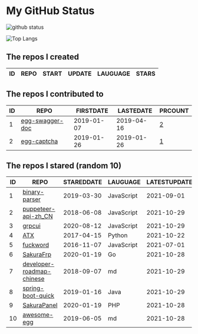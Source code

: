 # My GitHub Status

<img src="https://github-readme-stats-1.yihong0618.vercel.app/api?username=jc-lathander&show_icons=true&&&hide_title=true&count_private=true" alt="github status" />

![Top Langs](https://github-readme-stats-1.yihong0618.vercel.app/api/top-langs/?username=jc-lathander&layout=compact)

<!--START_SECTION:my_github-->
## The repos I created
| ID | REPO | START | UPDATE | LAUGUAGE | STARS |
|----|------|-------|--------|----------|-------|

## The repos I contributed to
| ID |                                REPO                                | FIRSTDATE  | LASTEDATE  |                                          PRCOUNT                                           |
|----|--------------------------------------------------------------------|------------|------------|--------------------------------------------------------------------------------------------|
|  1 | [egg-swagger-doc](https://github.com/Yanshijie-EL/egg-swagger-doc) | 2019-01-07 | 2019-04-16 | [2](https://github.com/Yanshijie-EL/egg-swagger-doc/pulls?q=is%3Apr+author%3Ajc-lathander) |
|  2 | [egg-captcha](https://github.com/Raoul1996/egg-captcha)            | 2019-01-26 | 2019-01-26 | [1](https://github.com/Raoul1996/egg-captcha/pulls?q=is%3Apr+author%3Ajc-lathander)        |

## The repos I stared (random 10)
| ID |                                        REPO                                        | STAREDDATE |  LAUGUAGE  | LATESTUPDATE |
|----|------------------------------------------------------------------------------------|------------|------------|--------------|
|  1 | [binary-parser](https://github.com/Ericbla/binary-parser)                          | 2019-03-30 | JavaScript | 2021-09-01   |
|  2 | [puppeteer-api-zh_CN](https://github.com/zhaoqize/puppeteer-api-zh_CN)             | 2018-06-08 | JavaScript | 2021-10-29   |
|  3 | [grpcui](https://github.com/fullstorydev/grpcui)                                   | 2020-08-12 | JavaScript | 2021-10-29   |
|  4 | [ATX](https://github.com/NetEaseGame/ATX)                                          | 2017-04-15 | Python     | 2021-10-22   |
|  5 | [fuckword](https://github.com/NextZeus/fuckword)                                   | 2016-11-07 | JavaScript | 2021-07-01   |
|  6 | [SakuraFrp](https://github.com/ZeroDream-CN/SakuraFrp)                             | 2020-01-19 | Go         | 2021-10-28   |
|  7 | [developer-roadmap-chinese](https://github.com/goodjack/developer-roadmap-chinese) | 2018-09-07 | md         | 2021-10-29   |
|  8 | [spring-boot-quick](https://github.com/vector4wang/spring-boot-quick)              | 2019-01-16 | Java       | 2021-10-29   |
|  9 | [SakuraPanel](https://github.com/ZeroDream-CN/SakuraPanel)                         | 2020-01-19 | PHP        | 2021-10-28   |
| 10 | [awesome-egg](https://github.com/eggjs/awesome-egg)                                | 2019-06-05 | md         | 2021-10-28   |

<!--END_SECTION:my_github-->
